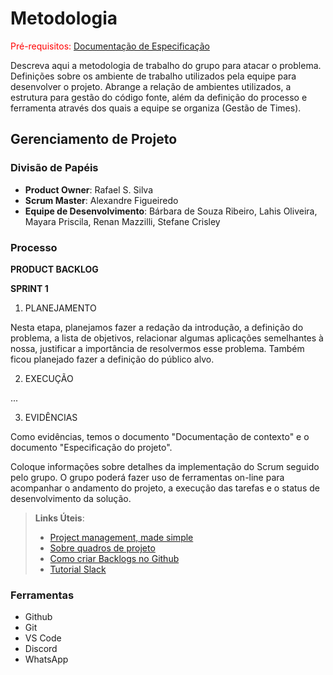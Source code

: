 
# Metodologia

<span style="color:red">Pré-requisitos: <a href="2-Especificação do Projeto.md"> Documentação de Especificação</a></span>

Descreva aqui a metodologia de trabalho do grupo para atacar o problema. Definições sobre os ambiente de trabalho utilizados pela  equipe para desenvolver o projeto. Abrange a relação de ambientes utilizados, a estrutura para gestão do código fonte, além da definição do processo e ferramenta através dos quais a equipe se organiza (Gestão de Times).


## Gerenciamento de Projeto

### Divisão de Papéis
 
- **Product Owner**: Rafael S. Silva
- **Scrum Master**: Alexandre Figueiredo 
- **Equipe de Desenvolvimento**: Bárbara de Souza Ribeiro, Lahis Oliveira, Mayara Priscila, Renan Mazzilli, Stefane Crisley

### Processo

**PRODUCT BACKLOG**


**SPRINT 1**

1. PLANEJAMENTO

Nesta etapa, planejamos fazer a redação da introdução, a definição do problema, a lista de objetivos, relacionar algumas aplicações semelhantes à nossa, justificar a importância de resolvermos esse problema. Também ficou planejado fazer a definição do público alvo.

2. EXECUÇÃO

...

3. EVIDÊNCIAS

Como evidências, temos o documento "Documentação de contexto" e o documento "Especificação do projeto".

Coloque  informações sobre detalhes da implementação do Scrum seguido pelo grupo. O grupo poderá fazer uso de ferramentas on-line para acompanhar o andamento do projeto, a execução das tarefas e o status de desenvolvimento da solução.
 
> **Links Úteis**:
> - [Project management, made simple](https://github.com/features/project-management/)
> - [Sobre quadros de projeto](https://docs.github.com/pt/github/managing-your-work-on-github/about-project-boards)
> - [Como criar Backlogs no Github](https://www.youtube.com/watch?v=RXEy6CFu9Hk)
> - [Tutorial Slack](https://slack.com/intl/en-br/)

### Ferramentas

- Github
- Git
- VS Code
- Discord
- WhatsApp
